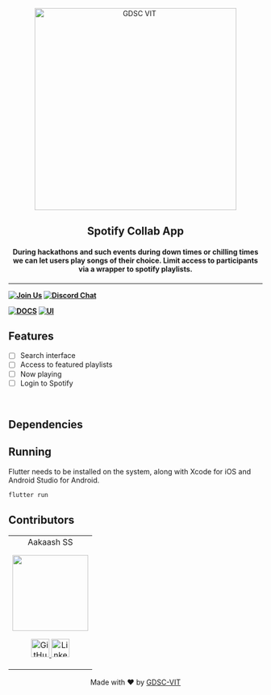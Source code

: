 <p align="center">
<a href="https://dscvit.com">
	<img width="400" src="https://user-images.githubusercontent.com/56252312/159312411-58410727-3933-4224-b43e-4e9b627838a3.png#gh-light-mode-only" alt="GDSC VIT"/>
</a>
	<h2 align="center"> Spotify Collab App </h2>
	<h4 align="center"> During hackathons and such events during down times or chilling times we can let users play songs of their choice. Limit access to participants via a wrapper to spotify playlists. <h4>
</p>

---
[![Join Us](https://img.shields.io/badge/Join%20Us-Developer%20Student%20Clubs-red)](https://dsc.community.dev/vellore-institute-of-technology/)
[![Discord Chat](https://img.shields.io/discord/760928671698649098.svg)](https://discord.gg/498KVdSKWR)

[![DOCS](https://img.shields.io/badge/Documentation-see%20docs-green?style=flat-square&logo=appveyor)](INSERT_LINK_FOR_DOCS_HERE) 
  [![UI ](https://img.shields.io/badge/User%20Interface-Link%20to%20UI-orange?style=flat-square&logo=appveyor)](INSERT_UI_LINK_HERE)


## Features
- [ ]  Search interface
- [ ]  Access to featured playlists
- [ ]  Now playing
- [ ]  Login to Spotify

<br>

## Dependencies


## Running


Flutter needs to be installed on the system, along with Xcode for iOS and Android Studio for Android.
```bash
flutter run
```

## Contributors

<table>
	<tr align="center">
		<td>
		Aakaash SS
		<p align="center">
			<img src = "https://b.l3n.co/i/zN1tPa.jpeg" width="150" height="150">
		</p>
			<p align="center">
				<a href = "https://github.com/ssaakaash">
					<img src = "http://www.iconninja.com/files/241/825/211/round-collaboration-social-github-code-circle-network-icon.svg" width="36" height = "36" alt="GitHub"/>
				</a>
				<a href = "https://www.linkedin.com/in/ssaakaash">
					<img src = "http://www.iconninja.com/files/863/607/751/network-linkedin-social-connection-circular-circle-media-icon.svg" width="36" height="36" alt="LinkedIn"/>
				</a>
			</p>
		</td>
	</tr>
</table>

<p align="center">
	Made with ❤ by <a href="https://dscvit.com">GDSC-VIT</a>
</p>
